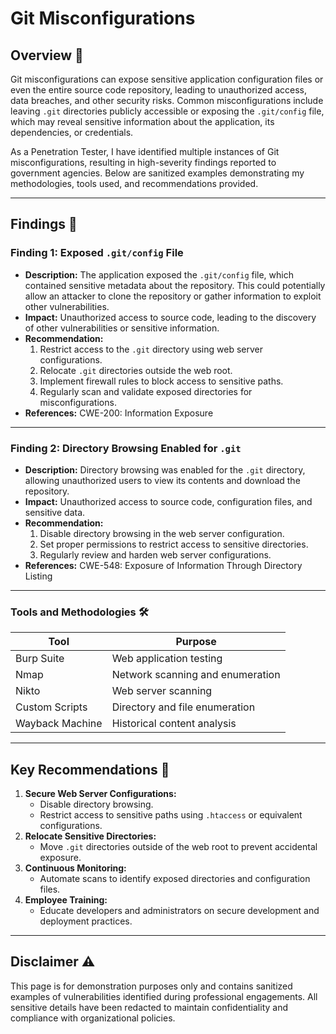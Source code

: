 # Git Misconfigurations

## Overview 📖
Git misconfigurations can expose sensitive application configuration files or even the entire source code repository, leading to unauthorized access, data breaches, and other security risks. Common misconfigurations include leaving `.git` directories publicly accessible or exposing the `.git/config` file, which may reveal sensitive information about the application, its dependencies, or credentials.

As a Penetration Tester, I have identified multiple instances of Git misconfigurations, resulting in high-severity findings reported to government agencies. Below are sanitized examples demonstrating my methodologies, tools used, and recommendations provided.

---

## Findings 📂

### Finding 1: Exposed `.git/config` File
- **Description:** The application exposed the `.git/config` file, which contained sensitive metadata about the repository. This could potentially allow an attacker to clone the repository or gather information to exploit other vulnerabilities.
- **Impact:** Unauthorized access to source code, leading to the discovery of other vulnerabilities or sensitive information.
- **Recommendation:**
  1. Restrict access to the `.git` directory using web server configurations.
  2. Relocate `.git` directories outside the web root.
  3. Implement firewall rules to block access to sensitive paths.
  4. Regularly scan and validate exposed directories for misconfigurations.
- **References:** CWE-200: Information Exposure

---

### Finding 2: Directory Browsing Enabled for `.git`
- **Description:** Directory browsing was enabled for the `.git` directory, allowing unauthorized users to view its contents and download the repository.
- **Impact:** Unauthorized access to source code, configuration files, and sensitive data.
- **Recommendation:**
  1. Disable directory browsing in the web server configuration.
  2. Set proper permissions to restrict access to sensitive directories.
  3. Regularly review and harden web server configurations.
- **References:** CWE-548: Exposure of Information Through Directory Listing

---

### Tools and Methodologies 🛠️
| Tool            | Purpose                        |
|-----------------|--------------------------------|
| Burp Suite      | Web application testing       |
| Nmap            | Network scanning and enumeration |
| Nikto           | Web server scanning           |
| Custom Scripts  | Directory and file enumeration |
| Wayback Machine | Historical content analysis   |

---

## Key Recommendations 🌟
1. **Secure Web Server Configurations:**
   - Disable directory browsing.
   - Restrict access to sensitive paths using `.htaccess` or equivalent configurations.
2. **Relocate Sensitive Directories:**
   - Move `.git` directories outside of the web root to prevent accidental exposure.
3. **Continuous Monitoring:**
   - Automate scans to identify exposed directories and configuration files.
4. **Employee Training:**
   - Educate developers and administrators on secure development and deployment practices.

---

## Disclaimer ⚠️
This page is for demonstration purposes only and contains sanitized examples of vulnerabilities identified during professional engagements. All sensitive details have been redacted to maintain confidentiality and compliance with organizational policies.
